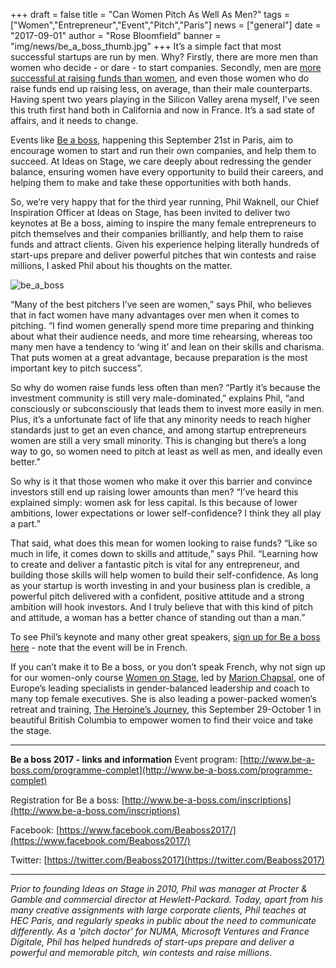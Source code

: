 +++
draft		= false
title		= "Can Women Pitch As Well As Men?"
tags		= ["Women","Entrepreneur","Event","Pitch","Paris"]
news	= ["general"] 
date		= "2017-09-01"
author	= "Rose Bloomfield"
banner	= "img/news/be_a_boss_thumb.jpg"
+++
It’s a simple fact that most successful startups are run by men. Why? Firstly, there are more men than women who decide - or dare - to start companies. Secondly, men are [more successful at raising funds than women](http://fortune.com/2017/03/13/female-founders-venture-capital/), and even those women who do raise funds end up raising less, on average, than their male counterparts. Having spent two years playing in the Silicon Valley arena myself, I’ve seen this truth first hand both in California and now in France. It’s a sad state of affairs, and it needs to change.

Events like [Be a boss](http://www.be-a-boss.com/), happening this September 21st in Paris, aim to encourage women to start and run their own companies, and help them to succeed. At Ideas on Stage, we care deeply about redressing the gender balance, ensuring women have every opportunity to build their careers, and helping them to make and take these opportunities with both hands. 

So, we’re very happy that for the third year running, Phil Waknell, our Chief Inspiration Officer at Ideas on Stage, has been invited to deliver two keynotes at Be a boss, aiming to inspire the many female entrepreneurs to pitch themselves and their companies brilliantly, and help them to raise funds and attract clients. Given his experience helping literally hundreds of start-ups prepare and deliver powerful pitches that win contests and raise millions, I asked Phil about his thoughts on the matter.

![be_a_boss][pic1]

“Many of the best pitchers I’ve seen are women,” says Phil, who believes that in fact women have many advantages over men when it comes to pitching. “I find women generally spend more time preparing and thinking about what their audience needs, and more time rehearsing, whereas too many men have a tendency to ‘wing it’ and lean on their skills and charisma. That puts women at a great advantage, because preparation is the most important key to pitch success”.

So why do women raise funds less often than men? “Partly it’s because the investment community is still very male-dominated,” explains Phil, “and consciously or subconsciously that leads them to invest more easily in men. Plus, it’s a unfortunate fact of life that any minority needs to reach higher standards just to get an even chance, and among startup entrepreneurs women are still a very small minority. This is changing but there’s a long way to go, so women need to pitch at least as well as men, and ideally even better.”

So why is it that those women who make it over this barrier and convince investors still end up raising lower amounts than men? “I’ve heard this explained simply: women ask for less capital. Is this because of lower ambitions, lower expectations or lower self-confidence? I think they all play a part.”

That said, what does this mean for women looking to raise funds? “Like so much in life, it comes down to skills and attitude,” says Phil. “Learning how to create and deliver a fantastic pitch is vital for any entrepreneur, and building those skills will help women to build their self-confidence. As long as your startup is worth investing in and your business plan is credible, a powerful pitch delivered with a confident, positive attitude and a strong ambition will hook investors. And I truly believe that with this kind of pitch and attitude, a woman has a better chance of standing out than a man.”

To see Phil’s keynote and many other great speakers, [sign up for Be a boss here](http://www.be-a-boss.com/inscriptions) - note that the event will be in French.

If you can’t make it to Be a boss, or you don’t speak French, why not sign up for our women-only course [Women on Stage](https://www.ideasonstage.com/training-workshops/women-on-stage/), led by [Marion Chapsal](https://www.ideasonstage.com/team/marion-chapsal/), one of Europe’s leading specialists in gender-balanced leadership and coach to many top female executives. She is also leading a power-packed women’s retreat and training, [The Heroine’s Journey](https://www.eventbrite.ca/e/the-heroines-journey-she-finds-her-voice-and-takes-the-stage-tickets-33416050306), this September 29-October 1 in beautiful British Columbia to empower women to find their voice and take the stage.

___

**Be a boss 2017 - links and information**
Event program: [http://www.be-a-boss.com/programme-complet](http://www.be-a-boss.com/programme-complet)

Registration for Be a boss: [http://www.be-a-boss.com/inscriptions](http://www.be-a-boss.com/inscriptions)

Facebook: [https://www.facebook.com/Beaboss2017/](https://www.facebook.com/Beaboss2017/) 

Twitter: [https://twitter.com/Beaboss2017](https://twitter.com/Beaboss2017)






---
*Prior to founding Ideas on Stage in 2010, Phil was manager at Procter & Gamble and commercial director at Hewlett-Packard. Today, apart from his many creative assignments with large corporate clients, Phil teaches at HEC Paris, and regularly speaks in public about the need to communicate differently. As a 'pitch doctor' for NUMA, Microsoft Ventures and France Digitale, Phil has helped hundreds of start-ups prepare and deliver a powerful and memorable pitch, win contests and raise millions*.


[pic1]: /img/news/be_a_boss.jpg
